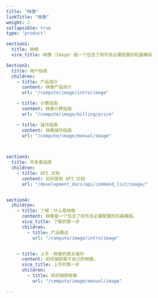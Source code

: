 ```yaml
---
title: "映像"
linkTitle: "映像"
weight: 2
collapsible: true
type: "product"

section1:
  title: 映像
  vice_title: 映像（Image）是一个包含了软件及必要配置的机器模版

Section2:
  title: 用户指南
  children:
    - title: 产品简介
      content: 映像产品简介
      url: "/compute/image/intro/image"

    - title: 计费指南
      content: 映像计费指南
      url: "/compute/image/billing/price"

    - title: 操作指南
      content: 映像操作指南
      url: "/compute/image/manual/image"

    

section3:
  title: 开发者指南
  children:
    - title: API 文档
      content: 如何使用 API 文档
      url: "/development_docs/api/command_list/image/"


section4:
  children:
    - title: 了解：什么是映像
      content: 映像是一个包含了软件及必要配置的机器模版。
      vice_title: 了解的第一步
      children:
        - title: 产品概述
          url: "/compute/image/intro/image"


    - title: 上手：映像的相关操作
      content: 如何捕获属于自己的映像。
      vice_title: 上手的第一步
      children: 
        - title: 如何捕获映像
          url: "/compute/image/manual/image"

---
```



<!-- type: "product" 这个参数表明这是一个产品index页面 -->
<!-- section1 为产品index页面 主标题 副标题 video  video_img为视频图片  -->
<!-- section2 为产品index页面 第一个大块的用户文档配置  -->
<!-- section3 为产品index页面 第二个大块的开发者文档配置  -->
<!-- section4 为产品index页面 第三个大块的学习路径配置  -->